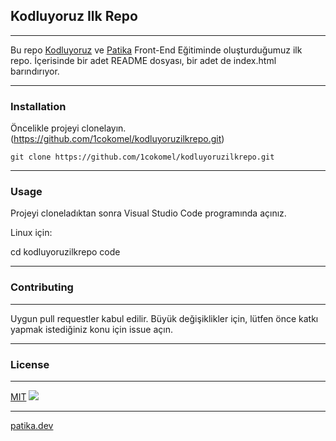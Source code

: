 ## Kodluyoruz Ilk Repo
***
Bu repo [Kodluyoruz](https://www.kodluyoruz.org/)  ve [Patika](https://www.patika.dev/tr) Front-End Eğitiminde oluşturduğumuz ilk repo. İçerisinde bir adet README dosyası, bir adet de index.html barındırıyor.
***
### Installation
Öncelikle projeyi clonelayın. (https://github.com/1cokomel/kodluyoruzilkrepo.git)

```git clone https://github.com/1cokomel/kodluyoruzilkrepo.git```

***

### Usage
Projeyi cloneladıktan sonra Visual Studio Code programında açınız.

Linux için:

cd kodluyoruzilkrepo
code

***
### Contributing
***
Uygun pull requestler kabul edilir. Büyük değişiklikler için, lütfen önce katkı yapmak istediğiniz konu için issue açın.
***
### License
***
[MIT](https://choosealicense.com/licenses/mit/)
![](https://camo.githubusercontent.com/06cfb69ee04911283e17b4523b0b861f111ad91fd51d7a65f944e6d1a10674bf/68747470733a2f2f6d69726f2e6d656469756d2e636f6d2f6d61782f333135302f322a545a654b306b794854524856763367556938427451672e706e67)
***
[patika.dev](https://github.com/replikyazilim/kodluyoruzilkrepo/blob/main/www.patika.dev)

